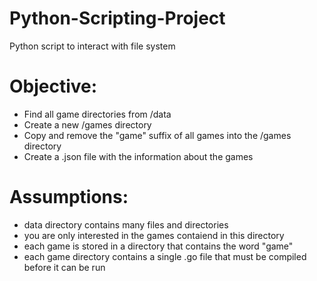 # Python-Scripting-Project
Python script to interact with file system

# Objective:
- Find all game directories from /data
- Create a new /games directory 
- Copy and remove the "game" suffix of all games into the /games directory
- Create a .json file with the information about the games

# Assumptions:
- data directory contains many files and directories
- you are only interested in the games contaiend in this directory
- each game is stored in a directory that contains the word "game"
- each game directory contains a single .go file that must be compiled before it can be run